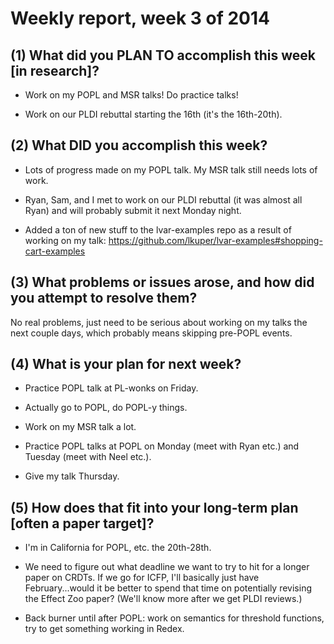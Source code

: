 # Weekly report, week 3 of 2014

## (1) What did you PLAN TO accomplish this week [in research]?

  * Work on my POPL and MSR talks!  Do practice talks!
  
  * Work on our PLDI rebuttal starting the 16th (it's the 16th-20th).

## (2) What DID you accomplish this week?

  * Lots of progress made on my POPL talk.  My MSR talk still needs
    lots of work.
	
  * Ryan, Sam, and I met to work on our PLDI rebuttal (it was almost
    all Ryan) and will probably submit it next Monday night.
	
  * Added a ton of new stuff to the lvar-examples repo as a result of
    working on my talk:
    https://github.com/lkuper/lvar-examples#shopping-cart-examples

## (3) What problems or issues arose, and how did you attempt to resolve them?

No real problems, just need to be serious about working on my talks
the next couple days, which probably means skipping pre-POPL events.
  
## (4) What is your plan for next week?

  * Practice POPL talk at PL-wonks on Friday.
  
  * Actually go to POPL, do POPL-y things.
  
  * Work on my MSR talk a lot.
  
  * Practice POPL talks at POPL on Monday (meet with Ryan etc.) and
    Tuesday (meet with Neel etc.).
  
  * Give my talk Thursday.
  
## (5) How does that fit into your long-term plan [often a paper target]?

  * I'm in California for POPL, etc. the 20th-28th.

  * We need to figure out what deadline we want to try to hit for a
    longer paper on CRDTs.  If we go for ICFP, I'll basically just
    have February...would it be better to spend that time on
    potentially revising the Effect Zoo paper? (We'll know more after
    we get PLDI reviews.)
	
  * Back burner until after POPL: work on semantics for threshold
    functions, try to get something working in Redex.
